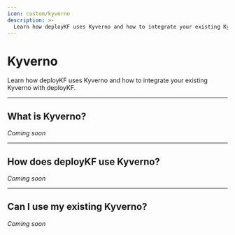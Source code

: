 ```yaml
---
icon: custom/kyverno
description: >-
  Learn how deployKF uses Kyverno and how to integrate your existing Kyverno with deployKF.
---
```


# Kyverno

Learn how deployKF uses Kyverno and how to integrate your existing Kyverno with deployKF.

---

## __What is Kyverno?__

_Coming soon_

---

## __How does deployKF use Kyverno?__

_Coming soon_

---

## __Can I use my existing Kyverno?__

_Coming soon_